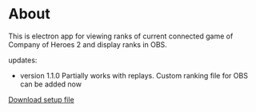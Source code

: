 # About

This is electron app for viewing ranks of current connected game
of Company of Heroes 2 and display ranks in OBS.

updates:
* version 1.1.0 
Partially works with replays. Custom ranking file for OBS can be added now 

<a id="raw-url" href="https://github.com/sepi4/myCeloJs/raw/master/sepi-celo%20Setup%201.1.0.exe">Download setup file</a>

